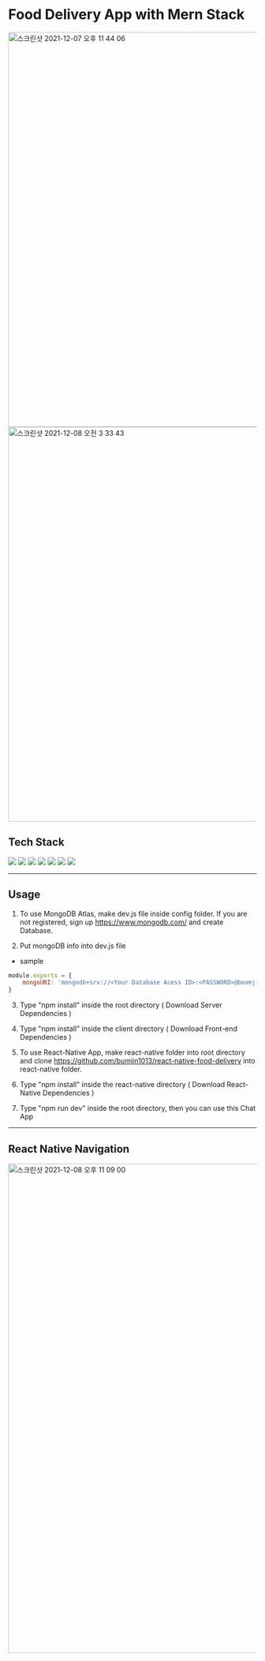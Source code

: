# Food Delivery App with Mern Stack

<img width="800" alt="스크린샷 2021-12-07 오후 11 44 06" src="https://user-images.githubusercontent.com/86178231/146958857-e85395c1-67b1-4406-ae80-a4a5d35a89eb.png">
<img width="800" alt="스크린샷 2021-12-08 오전 3 33 43" src="https://user-images.githubusercontent.com/86178231/146958879-85bf0260-e628-4202-a2dd-ccbacfce7c81.png">



## Tech Stack
<img src="https://img.shields.io/badge/MongoDB-47A248?style=flat-square&logo=MongoDB&logoColor=white"/></a> 
<img src="https://img.shields.io/badge/React-61DAFB?style=flat-square&logo=React&logoColor=black"/></a> 
<img src="https://img.shields.io/badge/ReactNative-61DAFB?style=flat-square&logo=React&logoColor=black"/></a> 
<img src="https://img.shields.io/badge/Antd-0170FE?style=flat-square&logo=antDesign&logoColor=black"/></a> 
<img src="https://img.shields.io/badge/Express.js-000000?style=flat-square&logo=Express&logoColor=white"/></a> 
<img src="https://img.shields.io/badge/Node.js-339933?style=flat-square&logo=Node.js&logoColor=white"/></a> 
<img src="https://img.shields.io/badge/socket.io-000000?style=flat-square&logo=socket.io&logoColor=white"/></a> 

-----------

 ## Usage

1. To use MongoDB Atlas, make dev.js file inside config folder.
 If you are not registered, sign up https://www.mongodb.com/ and create Database.


2. Put mongoDB info into dev.js file

 + sample
``` Javascript
module.exports = {
    mongoURI: 'mongodb+srv://<Your Database Acess ID>:<PASSWORD>@beomjin.8iply.mongodb.net/myFirstDatabase?retryWrites=true&w=majority'
}
```

3. Type "npm install" inside the root directory ( Download Server Dependencies )

4.  Type "npm install" inside the client directory ( Download Front-end Dependencies )

5. To use React-Native App, make react-native folder into root directory and clone https://github.com/bumjin1013/react-native-food-delivery into react-native folder.

6. Type "npm install" inside the react-native directory ( Download React-Native Dependencies )

7. Type "npm run dev" inside the root directory, then you can use this Chat App

--------

## React Native Navigation 
<img width="992" alt="스크린샷 2021-12-08 오후 11 09 00" src="https://user-images.githubusercontent.com/86178231/146958664-562907c6-f037-44a2-844f-d8e4b1083092.png">

